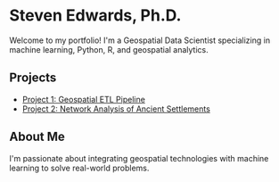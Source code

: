 # Steven Edwards, Ph.D.

Welcome to my portfolio! I'm a Geospatial Data Scientist specializing in machine learning, Python, R, and geospatial analytics.

## Projects
- [Project 1: Geospatial ETL Pipeline](https://github.com/username/project-1)
- [Project 2: Network Analysis of Ancient Settlements](https://github.com/username/project-2)

## About Me
I'm passionate about integrating geospatial technologies with machine learning to solve real-world problems.
